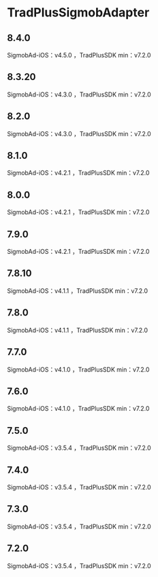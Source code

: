 # TradPlusSigmobAdapter

## 8.4.0

SigmobAd-iOS：v4.5.0 ，TradPlusSDK min：v7.2.0

## 8.3.20

SigmobAd-iOS：v4.3.0 ，TradPlusSDK min：v7.2.0

## 8.2.0

SigmobAd-iOS：v4.3.0 ，TradPlusSDK min：v7.2.0

## 8.1.0

SigmobAd-iOS：v4.2.1 ，TradPlusSDK min：v7.2.0

## 8.0.0

SigmobAd-iOS：v4.2.1 ，TradPlusSDK min：v7.2.0

## 7.9.0

SigmobAd-iOS：v4.2.1 ，TradPlusSDK min：v7.2.0

## 7.8.10

SigmobAd-iOS：v4.1.1 ，TradPlusSDK min：v7.2.0

## 7.8.0

SigmobAd-iOS：v4.1.1 ，TradPlusSDK min：v7.2.0

## 7.7.0

SigmobAd-iOS：v4.1.0 ，TradPlusSDK min：v7.2.0

## 7.6.0

SigmobAd-iOS：v4.1.0 ，TradPlusSDK min：v7.2.0

## 7.5.0

SigmobAd-iOS：v3.5.4 ，TradPlusSDK min：v7.2.0

## 7.4.0

SigmobAd-iOS：v3.5.4 ，TradPlusSDK min：v7.2.0

## 7.3.0

SigmobAd-iOS：v3.5.4 ，TradPlusSDK min：v7.2.0

## 7.2.0

SigmobAd-iOS：v3.5.4 ，TradPlusSDK min：v7.2.0